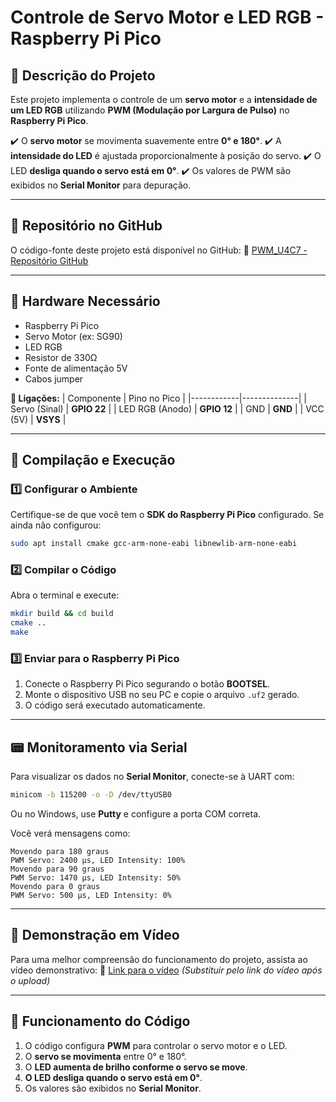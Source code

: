# **Controle de Servo Motor e LED RGB - Raspberry Pi Pico**

## 📌 **Descrição do Projeto**
Este projeto implementa o controle de um **servo motor** e a **intensidade de um LED RGB** utilizando **PWM (Modulação por Largura de Pulso)** no **Raspberry Pi Pico**. 

✔️ O **servo motor** se movimenta suavemente entre **0° e 180°**.
✔️ A **intensidade do LED** é ajustada proporcionalmente à posição do servo.
✔️ O LED **desliga quando o servo está em 0°**.
✔️ Os valores de PWM são exibidos no **Serial Monitor** para depuração.

---
## 📂 **Repositório no GitHub**
O código-fonte deste projeto está disponível no GitHub:
🔗 [PWM_U4C7 - Repositório GitHub](https://github.com/Vivian-RC/pwm_u4c7.git)

---
## 🔧 **Hardware Necessário**
- Raspberry Pi Pico
- Servo Motor (ex: SG90)
- LED RGB
- Resistor de 330Ω
- Fonte de alimentação 5V
- Cabos jumper

**📌 Ligações:**
| Componente  | Pino no Pico |
|------------|--------------|
| Servo (Sinal)  | **GPIO 22** |
| LED RGB (Anodo) | **GPIO 12** |
| GND        | **GND** |
| VCC (5V)   | **VSYS** |

---
## 🚀 **Compilação e Execução**
### **1️⃣ Configurar o Ambiente**
Certifique-se de que você tem o **SDK do Raspberry Pi Pico** configurado. Se ainda não configurou:
```sh
sudo apt install cmake gcc-arm-none-eabi libnewlib-arm-none-eabi
```

### **2️⃣ Compilar o Código**
Abra o terminal e execute:
```sh
mkdir build && cd build
cmake ..
make
```

### **3️⃣ Enviar para o Raspberry Pi Pico**
1. Conecte o Raspberry Pi Pico segurando o botão **BOOTSEL**.
2. Monte o dispositivo USB no seu PC e copie o arquivo `.uf2` gerado.
3. O código será executado automaticamente.

---
## 📟 **Monitoramento via Serial**
Para visualizar os dados no **Serial Monitor**, conecte-se à UART com:
```sh
minicom -b 115200 -o -D /dev/ttyUSB0
```
Ou no Windows, use **Putty** e configure a porta COM correta.

Você verá mensagens como:
```
Movendo para 180 graus
PWM Servo: 2400 µs, LED Intensity: 100%
Movendo para 90 graus
PWM Servo: 1470 µs, LED Intensity: 50%
Movendo para 0 graus
PWM Servo: 500 µs, LED Intensity: 0%
```

---
## 🎥 **Demonstração em Vídeo**
Para uma melhor compreensão do funcionamento do projeto, assista ao vídeo demonstrativo:
🔗 [Link para o vídeo](#) *(Substituir pelo link do vídeo após o upload)*

---
## 📌 **Funcionamento do Código**
1. O código configura **PWM** para controlar o servo motor e o LED.
2. O **servo se movimenta** entre 0° e 180°.
3. O **LED aumenta de brilho conforme o servo se move**.
4. **O LED desliga quando o servo está em 0°**.
5. Os valores são exibidos no **Serial Monitor**.


